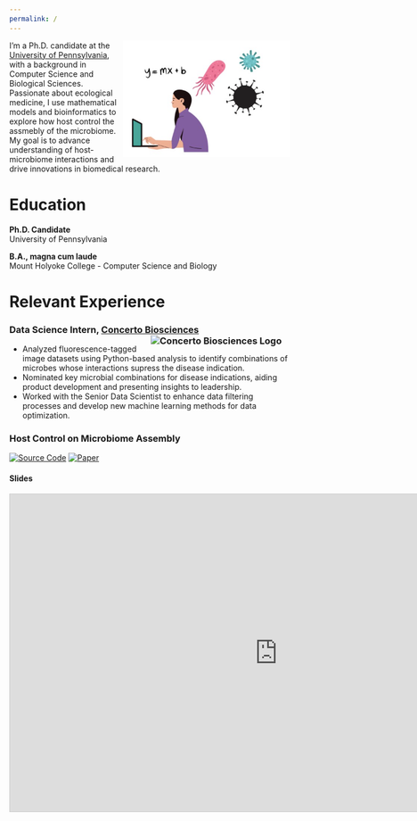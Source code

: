 ```yaml
---
permalink: /
---
```


<p>
 <img src="https://github.com/EemanAbbasi/eeman.abbasi.github.io/raw/master/images/microbial_ecology.png" width="300" style="float: right; margin-left: 10px; margin-bottom: 10px;" />

  I’m a Ph.D. candidate at the <a href="https://www.bio.upenn.edu/people/graduate-students">University of Pennsylvania</a>, with a background in Computer Science and Biological Sciences. Passionate about ecological medicine, I use mathematical models and bioinformatics to explore how host control the assmebly of the microbiome. My goal is to advance understanding of host-microbiome interactions and drive innovations in biomedical research. 
</p>

# Education

**Ph.D. Candidate**  
University of Pennsylvania  

**B.A., magna cum laude**  
Mount Holyoke College - Computer Science and Biology

# Relevant Experience     

### Data Science Intern, [Concerto Biosciences](https://www.concertobio.com) <img src="https://github.com/user-attachments/assets/95984bcf-987a-44a0-88aa-693f2a240aed" alt="Concerto Biosciences Logo" width="250" style="float: right; margin-left: 10px; margin-bottom: 10px;" id="concerto-thumbnail" />

- Analyzed fluorescence-tagged image datasets using Python-based analysis to identify combinations of microbes whose interactions supress the disease indication. 
- Nominated key microbial combinations for disease indications, aiding product development and presenting insights to leadership.
- Worked with the Senior Data Scientist to enhance data filtering processes and develop new machine learning methods for data optimization.


### Host Control on Microbiome Assembly

[![Source Code](https://img.shields.io/badge/Source_Code-View-brightgreen)]([https://github.com/yourusername/your-repo](https://github.com/erolakcay/MicrobiomeCommunityAssembly))  
[![Paper](https://img.shields.io/badge/Paper-Read-blue)]([https://doi.org/your-paper-link](https://www.sciencedirect.com/science/article/abs/pii/S0040580924000662))  

#### Slides

<iframe src="https://docs.google.com/presentation/d/e/2PACX-1vT3T6wMfgGbH3D8YER1CxwqTROjNLnFh24R3U9kU8cd1G3qGzm2Mm-pRjTz3Sg9ccw/embed?start=true&loop=true&delayms=60000" width="960" height="569" frameborder="0" allowfullscreen="true" mozallowfullscreen="true" webkitallowfullscreen="true" onmousewheel="" style="border:1px solid #ccc"></iframe>

